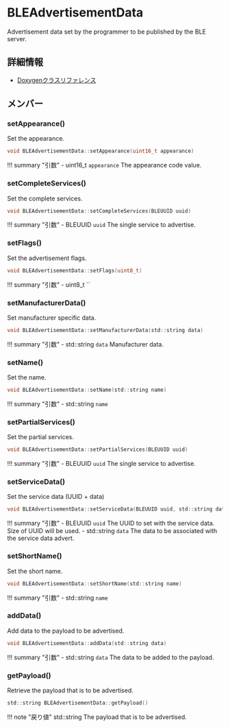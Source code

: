# BLEAdvertisementData

Advertisement data set by the programmer to be published by the BLE server. 

## 詳細情報

- [Doxygenクラスリファレンス](https://lang-ship.com/reference/ESP32/latest/class_b_l_e_advertisement_data.html)

## メンバー

### setAppearance()
Set the appearance.


```c
void BLEAdvertisementData::setAppearance(uint16_t appearance)
```

!!! summary "引数"
	- uint16_t `appearance` The appearance code value.



### setCompleteServices()
Set the complete services.


```c
void BLEAdvertisementData::setCompleteServices(BLEUUID uuid)
```

!!! summary "引数"
	- BLEUUID `uuid` The single service to advertise. 



### setFlags()
Set the advertisement flags.


```c
void BLEAdvertisementData::setFlags(uint8_t)
```

!!! summary "引数"
	- uint8_t `` 



### setManufacturerData()
Set manufacturer specific data.


```c
void BLEAdvertisementData::setManufacturerData(std::string data)
```

!!! summary "引数"
	- std::string `data` Manufacturer data. 



### setName()
Set the name.


```c
void BLEAdvertisementData::setName(std::string name)
```

!!! summary "引数"
	- std::string `name` 



### setPartialServices()
Set the partial services.


```c
void BLEAdvertisementData::setPartialServices(BLEUUID uuid)
```

!!! summary "引数"
	- BLEUUID `uuid` The single service to advertise. 



### setServiceData()
Set the service data (UUID + data)


```c
void BLEAdvertisementData::setServiceData(BLEUUID uuid, std::string data)
```

!!! summary "引数"
	- BLEUUID `uuid` The UUID to set with the service data. Size of UUID will be used. 
	- std::string `data` The data to be associated with the service data advert. 



### setShortName()
Set the short name.


```c
void BLEAdvertisementData::setShortName(std::string name)
```

!!! summary "引数"
	- std::string `name` 



### addData()
Add data to the payload to be advertised.


```c
void BLEAdvertisementData::addData(std::string data)
```

!!! summary "引数"
	- std::string `data` The data to be added to the payload. 



### getPayload()
Retrieve the payload that is to be advertised.



```c
std::string BLEAdvertisementData::getPayload()
```

!!! note "戻り値"
	std::string The payload that is to be advertised. 



